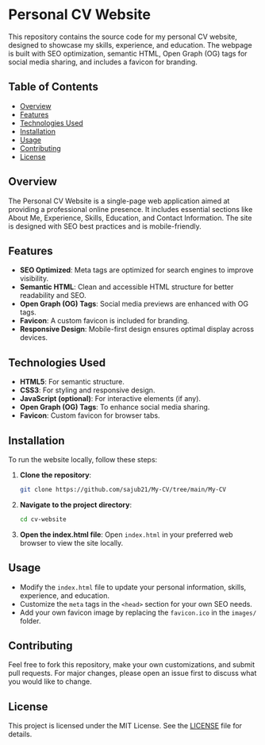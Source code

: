 # Personal CV Website

This repository contains the source code for my personal CV website, designed to showcase my skills, experience, and education. The webpage is built with SEO optimization, semantic HTML, Open Graph (OG) tags for social media sharing, and includes a favicon for branding.

## Table of Contents

- [Overview](#overview)
- [Features](#features)
- [Technologies Used](#technologies-used)
- [Installation](#installation)
- [Usage](#usage)
- [Contributing](#contributing)
- [License](#license)

## Overview

The Personal CV Website is a single-page web application aimed at providing a professional online presence. It includes essential sections like About Me, Experience, Skills, Education, and Contact Information. The site is designed with SEO best practices and is mobile-friendly.

## Features

- **SEO Optimized**: Meta tags are optimized for search engines to improve visibility.
- **Semantic HTML**: Clean and accessible HTML structure for better readability and SEO.
- **Open Graph (OG) Tags**: Social media previews are enhanced with OG tags.
- **Favicon**: A custom favicon is included for branding.
- **Responsive Design**: Mobile-first design ensures optimal display across devices.

## Technologies Used

- **HTML5**: For semantic structure.
- **CSS3**: For styling and responsive design.
- **JavaScript (optional)**: For interactive elements (if any).
- **Open Graph (OG) Tags**: To enhance social media sharing.
- **Favicon**: Custom favicon for browser tabs.

## Installation

To run the website locally, follow these steps:

1. **Clone the repository**:
    ```bash
    git clone https://github.com/sajub21/My-CV/tree/main/My-CV
    ```
2. **Navigate to the project directory**:
    ```bash
    cd cv-website
    ```
3. **Open the index.html file**:
    Open `index.html` in your preferred web browser to view the site locally.

## Usage

- Modify the `index.html` file to update your personal information, skills, experience, and education.
- Customize the `meta` tags in the `<head>` section for your own SEO needs.
- Add your own favicon image by replacing the `favicon.ico` in the `images/` folder.

## Contributing

Feel free to fork this repository, make your own customizations, and submit pull requests. For major changes, please open an issue first to discuss what you would like to change.

## License

This project is licensed under the MIT License. See the [LICENSE](LICENSE) file for details.
